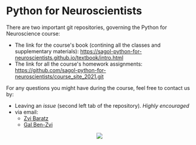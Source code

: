 # Python for Neuroscientists

There are two important git repositories, governing the Python for Neuroscience course:

- The link for the course's book (contining all the classes and supplementary materials): <https://sagol-python-for-neuroscientists.github.io/textbook/intro.html>
- The link for all the course's homework assignments: <https://github.com/sagol-python-for-neuroscientists/course_site_2021.git>

For any questions you might have during the course, feel free to contact us by:

- Leaving an _issue_ (second left tab of the repository). _Highly encouraged_
- via email:
  - [Zvi Baratz](mailto:zvibaratz@mail.tau.ac.il)
  - [Gal Ben-Zvi](mailto:hershkovitz1@mail.tau.ac.il)

<div style="text-align:center"><img src="https://i.redd.it/uafkeky6huc11.jpg" /></div>
